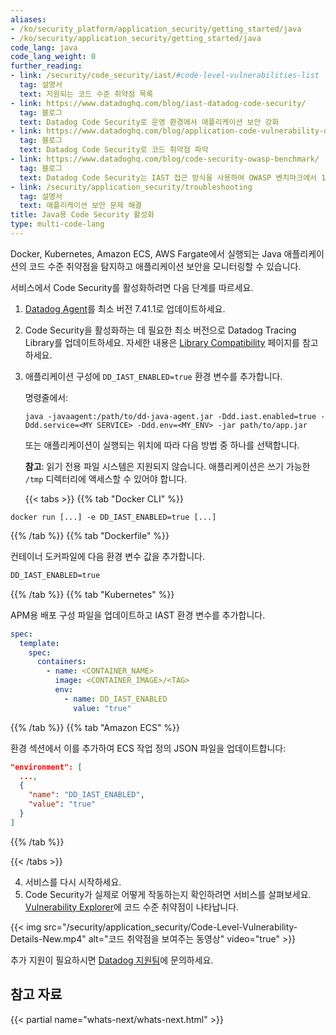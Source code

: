 ```yaml
---
aliases:
- /ko/security_platform/application_security/getting_started/java
- /ko/security/application_security/getting_started/java
code_lang: java
code_lang_weight: 0
further_reading:
- link: /security/code_security/iast/#code-level-vulnerabilities-list
  tag: 설명서
  text: 지원되는 코드 수준 취약점 목록
- link: https://www.datadoghq.com/blog/iast-datadog-code-security/
  tag: 블로그
  text: Datadog Code Security로 운영 환경에서 애플리케이션 보안 강화
- link: https://www.datadoghq.com/blog/application-code-vulnerability-detection/
  tag: 블로그
  text: Datadog Code Security로 코드 취약점 파악
- link: https://www.datadoghq.com/blog/code-security-owasp-benchmark/
  tag: 블로그
  text: Datadog Code Security는 IAST 접근 방식을 사용하여 OWASP 벤치마크에서 100% 정확도를 달성했습니다.
- link: /security/application_security/troubleshooting
  tag: 설명서
  text: 애플리케이션 보안 문제 해결
title: Java용 Code Security 활성화
type: multi-code-lang
---
```


Docker, Kubernetes, Amazon ECS, AWS Fargate에서 실행되는 Java 애플리케이션의 코드 수준 취약점을 탐지하고 애플리케이션 보안을 모니터링할 수 있습니다.

서비스에서 Code Security를 활성화하려면 다음 단계를 따르세요.

1. [Datadog Agent][6]를 최소 버전 7.41.1로 업데이트하세요.
2. Code Security을 활성화하는 데 필요한 최소 버전으로 Datadog Tracing Library를 업데이트하세요. 자세한 내용은 [Library Compatibility][3] 페이지를 참고하세요.
3. 애플리케이션 구성에 `DD_IAST_ENABLED=true` 환경 변수를 추가합니다.

   명령줄에서:

   ```shell
   java -javaagent:/path/to/dd-java-agent.jar -Ddd.iast.enabled=true -Ddd.service=<MY SERVICE> -Ddd.env=<MY_ENV> -jar path/to/app.jar
   ```

   또는 애플리케이션이 실행되는 위치에 따라 다음 방법 중 하나를 선택합니다.

   **참고**: 읽기 전용 파일 시스템은 지원되지 않습니다. 애플리케이션은 쓰기 가능한 `/tmp` 디렉터리에 액세스할 수 있어야 합니다.


   {{< tabs >}}
{{% tab "Docker CLI" %}}

```shell
docker run [...] -e DD_IAST_ENABLED=true [...]
```

{{% /tab %}}
{{% tab "Dockerfile" %}}

컨테이너 도커파일에 다음 환경 변수 값을 추가합니다.

```Dockerfile
DD_IAST_ENABLED=true
```

{{% /tab %}}
{{% tab "Kubernetes" %}}

APM용 배포 구성 파일을 업데이트하고 IAST 환경 변수를 추가합니다.

```yaml
spec:
  template:
    spec:
      containers:
        - name: <CONTAINER_NAME>
          image: <CONTAINER_IMAGE>/<TAG>
          env:
            - name: DD_IAST_ENABLED
              value: "true"
```

{{% /tab %}}
{{% tab "Amazon ECS" %}}

환경 섹션에서 이를 추가하여 ECS 작업 정의 JSON 파일을 업데이트합니다:

```json
"environment": [
  ...,
  {
    "name": "DD_IAST_ENABLED",
    "value": "true"
  }
]
```

{{% /tab %}}

   {{< /tabs >}}

4. 서비스를 다시 시작하세요.
5. Code Security가 실제로 어떻게 작동하는지 확인하려면 서비스를 살펴보세요. [Vulnerability Explorer][4]에 코드 수준 취약점이 나타납니다.

{{< img src="/security/application_security/Code-Level-Vulnerability-Details-New.mp4" alt="코드 취약점을 보여주는 동영상" video="true" >}}

추가 지원이 필요하시면 [Datadog 지원팀][5]에 문의하세요.

## 참고 자료

{{< partial name="whats-next/whats-next.html" >}}

[1]: https://github.com/DataDog/dd-trace-java/releases
[2]: /ko/security/code_security/iast/setup/
[3]: /ko/security/code_security/iast/setup/
[4]: https://app.datadoghq.com/security/appsec/vm
[5]: /ko/help
[6]: /ko/agent/versions/upgrade_between_agent_minor_versions/
